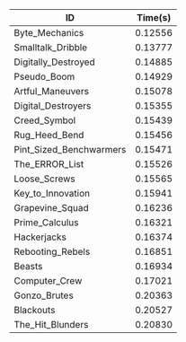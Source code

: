 |ID|Time(s)|
|-|-|
|Byte_Mechanics|0.12556|
|Smalltalk_Dribble|0.13777|
|Digitally_Destroyed|0.14885|
|Pseudo_Boom|0.14929|
|Artful_Maneuvers|0.15078|
|Digital_Destroyers|0.15355|
|Creed_Symbol|0.15439|
|Rug_Heed_Bend|0.15456|
|Pint_Sized_Benchwarmers|0.15471|
|The_ERROR_List|0.15526|
|Loose_Screws|0.15565|
|Key_to_Innovation|0.15941|
|Grapevine_Squad|0.16236|
|Prime_Calculus|0.16321|
|Hackerjacks|0.16374|
|Rebooting_Rebels|0.16851|
|Beasts|0.16934|
|Computer_Crew|0.17021|
|Gonzo_Brutes|0.20363|
|Blackouts|0.20527|
|The_Hit_Blunders|0.20830|
